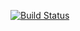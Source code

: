 [![Build Status](https://travis-ci.com/Skvortsovvv/fixed_lab06.svg?branch=master)](https://travis-ci.com/Skvortsovvv/fixed_lab06)
